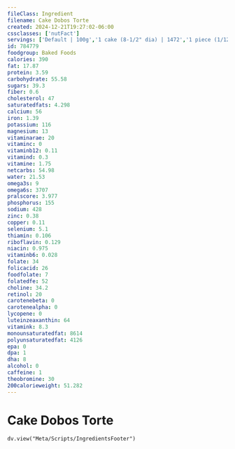 ```yaml
---
fileClass: Ingredient
filename: Cake Dobos Torte
created: 2024-12-21T19:27:02-06:00
cssclasses: ['nutFact']
servings: ['Default | 100g','1 cake (8-1/2" dia) | 1472','1 piece (1/12 of 8-1/2" dia) | 123','1 cubic inch | 7']
id: 784779
foodgroup: Baked Foods
calories: 390
fat: 17.87
protein: 3.59
carbohydrate: 55.58
sugars: 39.3
fiber: 0.6
cholesterol: 47
saturatedfats: 4.298
calcium: 56
iron: 1.39
potassium: 116
magnesium: 13
vitaminarae: 20
vitaminc: 0
vitaminb12: 0.11
vitamind: 0.3
vitamine: 1.75
netcarbs: 54.98
water: 21.53
omega3s: 9
omega6s: 3707
pralscore: 3.977
phosphorus: 155
sodium: 428
zinc: 0.38
copper: 0.11
selenium: 5.1
thiamin: 0.106
riboflavin: 0.129
niacin: 0.975
vitaminb6: 0.028
folate: 34
folicacid: 26
foodfolate: 7
folatedfe: 52
choline: 34.2
retinol: 20
carotenebeta: 0
carotenealpha: 0
lycopene: 0
luteinzeaxanthin: 64
vitamink: 8.3
monounsaturatedfat: 8614
polyunsaturatedfat: 4126
epa: 0
dpa: 1
dha: 8
alcohol: 0
caffeine: 1
theobromine: 30
200calorieweight: 51.282
---
```


# Cake Dobos Torte

```dataviewjs
dv.view("Meta/Scripts/IngredientsFooter")
```